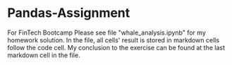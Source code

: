 # Pandas-Assignment
For FinTech Bootcamp
Please see file "whale_analysis.ipynb" for my homework solution.
In the file, all cells' result is stored in markdown cells follow the code cell. My conclusion to the exercise can be found at the last markdown cell in the file.
